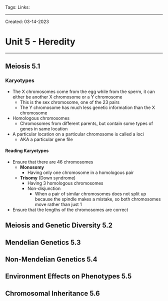 Tags:
Links: 

---
Created: 03-14-2023
# Unit 5 - Heredity
---

## Meiosis 5.1
### Karyotypes
- The X chromosomes come from the egg while from the sperm, it can either be another X chromosome or a Y chromosome
	- This is the sex chromosome, one of the 23 pairs
	- The Y chromosome has much less genetic information than the X chromosome
- Homologous chromosomes
	- Chromosomes from different parents, but contain some types of genes in same location
- A particular location on a particular chromosome is called a loci
	- AKA a particular gene file
#### Reading Karyotypes
- Ensure that there are 46 chromosomes
	- **Monosomy**
		- Having only one chromosome in a homologous pair
	- **Trisomy** (Down syndrome)
		- Having 3 homologous chromosomes
		- Non-disjunction
			- When a pair of similar chromosomes does not split up because the spindle makes a mistake, so both chromosomes move rather than just 1
- Ensure that the lengths of the chromosomes are correct

## Meiosis and Genetic Diversity 5.2

## Mendelian Genetics 5.3

## Non-Mendelian Genetics 5.4

## Environment Effects on Phenotypes 5.5

## Chromosomal Inheritance 5.6
